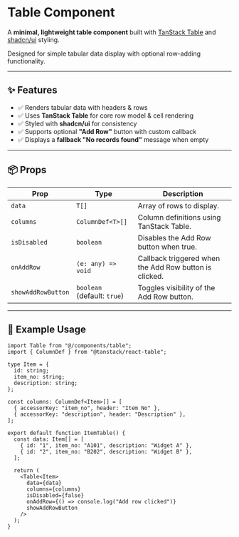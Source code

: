 # Table Component

A **minimal, lightweight table component** built with [TanStack Table](https://tanstack.com/table) and [shadcn/ui](https://ui.shadcn.com/) styling.

Designed for simple tabular data display with optional row-adding functionality.

---

## ✨ Features

- ✅ Renders tabular data with headers & rows
- ✅ Uses **TanStack Table** for core row model & cell rendering
- ✅ Styled with **shadcn/ui** for consistency
- ✅ Supports optional **"Add Row"** button with custom callback
- ✅ Displays a **fallback "No records found"** message when empty

---

## 📦 Props

| Prop               | Type                        | Description                                            |
| ------------------ | --------------------------- | ------------------------------------------------------ |
| `data`             | `T[]`                       | Array of rows to display.                              |
| `columns`          | `ColumnDef<T>[]`            | Column definitions using TanStack Table.               |
| `isDisabled`       | `boolean`                   | Disables the Add Row button when true.                 |
| `onAddRow`         | `(e: any) => void`          | Callback triggered when the Add Row button is clicked. |
| `showAddRowButton` | `boolean` (default: `true`) | Toggles visibility of the Add Row button.              |

---

## 📄 Example Usage

```tsx
import Table from "@/components/table";
import { ColumnDef } from "@tanstack/react-table";

type Item = {
  id: string;
  item_no: string;
  description: string;
};

const columns: ColumnDef<Item>[] = [
  { accessorKey: "item_no", header: "Item No" },
  { accessorKey: "description", header: "Description" },
];

export default function ItemTable() {
  const data: Item[] = [
    { id: "1", item_no: "A101", description: "Widget A" },
    { id: "2", item_no: "B202", description: "Widget B" },
  ];

  return (
    <Table<Item>
      data={data}
      columns={columns}
      isDisabled={false}
      onAddRow={() => console.log("Add row clicked")}
      showAddRowButton
    />
  );
}
```
